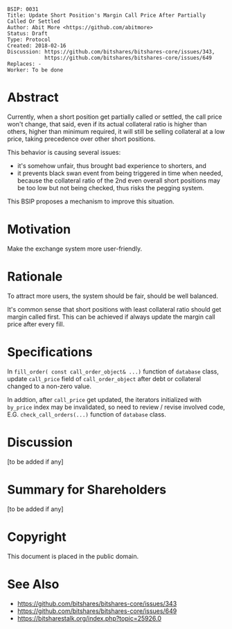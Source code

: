     BSIP: 0031
    Title: Update Short Position's Margin Call Price After Partially Called Or Settled
    Author: Abit More <https://github.com/abitmore>
    Status: Draft
    Type: Protocol
    Created: 2018-02-16
    Discussion: https://github.com/bitshares/bitshares-core/issues/343,
                https://github.com/bitshares/bitshares-core/issues/649
    Replaces: -
    Worker: To be done

# Abstract

Currently, when a short position get partially called or settled, the call
price won't change, that said, even if its actual collateral ratio is higher
than others, higher than minimum required, it will still be selling collateral
at a low price, taking precedence over other short positions.

This behavior is causing several issues:
* it's somehow unfair, thus brought bad experience to shorters, and
* it prevents black swan event from being triggered in time when needed,
  because the collateral ratio of the 2nd even overall short positions may
  be too low but not being checked, thus risks the pegging system.

This BSIP proposes a mechanism to improve this situation.

# Motivation

Make the exchange system more user-friendly.

# Rationale

To attract more users, the system should be fair, should be well balanced.

It's common sense that short positions with least collateral ratio should
get margin called first. This can be achieved if always update the margin
call price after every fill.

# Specifications

In `fill_order( const call_order_object& ...)` function of `database` class,
update `call_price` field of `call_order_object` after debt or collateral
changed to a non-zero value.

In addtion, after `call_price` get updated, the iterators initialized with
`by_price` index may be invalidated, so need to review / revise involved code,
E.G. `check_call_orders(...)` function of `database` class.

# Discussion

[to be added if any]

# Summary for Shareholders

[to be added if any]

# Copyright

This document is placed in the public domain.

# See Also

* https://github.com/bitshares/bitshares-core/issues/343
* https://github.com/bitshares/bitshares-core/issues/649
* https://bitsharestalk.org/index.php?topic=25926.0
